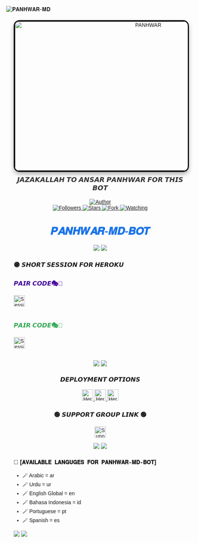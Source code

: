 ![𝐏𝐀𝐍𝐇𝐖𝐀𝐑-𝐌𝐃](https://readme-typing-svg.demolab.com?font=Poppins&size=24&pause=800&color=008080&center=true&vCenter=true&width=600&lines=🥰+𝐀𝐒𝐒𝐋𝐀𝐌-𝐔-𝐀𝐋𝐀𝐈𝐊𝐔𝐌+❣️+𝐄𝐕𝐄𝐑𝐘𝐎𝐍𝐄+👋🏻;😍+𝐖𝐄𝐋𝐂𝐎𝐌𝐄+𝐓𝐎+𝐏𝐀𝐍𝐇𝐖𝐀𝐑+𝐌𝐃+𝐁𝐎𝐓+💙;🔥+𝐓𝐇𝐄+𝐔𝐋𝐓𝐈𝐌𝐀𝐓𝐄+𝐖𝐇𝐀𝐓𝐒𝐀𝐏𝐏+𝐁𝐎𝐓+𝐄𝐗𝐏𝐄𝐑𝐈𝐄𝐍𝐂𝐄!;🎉+𝐄𝐍𝐉𝐎𝐘+𝐔𝐍𝐋𝐈𝐌𝐈𝐓𝐄𝐃+𝐅𝐄𝐀𝐓𝐔𝐑𝐄𝐒+𝐀𝐍𝐃+𝐂𝐎𝐌𝐌𝐀𝐍𝐃𝐒!;💡+𝐅𝐀𝐒𝐓+%7𝐂+𝐑𝐄𝐋𝐈𝐀𝐁𝐋𝐄+%7𝐂+𝐔𝐒𝐄𝐑-𝐅𝐑𝐈𝐄𝐍𝐃𝐋𝐘+𝐁𝐎𝐓!;✨+𝐋𝐄𝐓'𝐒+𝐆𝐄𝐓+𝐒𝐓𝐀𝐑𝐓𝐄𝐃!)


<div align="center" style="margin: 20px; font-family: Arial, sans-serif;">
    <a href="" style="text-decoration: none;">
        <img 
            alt="PANHWAR" 
            width="700" 
            height="400" 
            src="https://endpoint.web.id/server/file/hN0zwDDwcw66gisn.jpg" 
            style="border: 3px solid #000; border-radius: 15px; box-shadow: 0 6px 12px rgba(0, 0, 0, 0.3); transition: transform 0.3s ease, box-shadow 0.3s ease;"
            onmouseover="this.style.transform='scale(1.05)'; this.style.boxShadow='0 8px 16px rgba(0, 0, 0, 0.4)';"
            onmouseout="this.style.transform='scale(1)'; this.style.boxShadow='0 6px 12px rgba(0, 0, 0, 0.3)';"
        >
    </a>
    <p style="margin-top: 10px; font-size: 18px; color: #333;">𝙅𝘼𝙕𝘼𝙆𝘼𝙇𝙇𝘼𝙃 𝙏𝙊 𝘼𝙉𝙎𝘼𝙍 𝙋𝘼𝙉𝙃𝙒𝘼𝙍 𝙁𝙊𝙍 𝙏𝙃𝙄𝙎 𝘽𝙊𝙏</p>



<div align="center">
    <a href="https://github.com/Panhwar110/Panhwar-MD">
        <img title="Author" src="https://img.shields.io/badge/𝑷𝑨𝑵𝑯𝑾𝑨𝑹%20𝑴𝑫%20𝑩𝑶𝑻-black?style=for-the-badge&logo=github">
    </a>
    <br>
    <a href="https://github.com/Panhwar110?tab=followers">
        <img title="Followers" src="https://img.shields.io/github/followers/Panhwar110?label=Followers&style=social">
    </a>
    <a href="https://github.com/Panhwar110/Panhwar-MD/stargazers/">
        <img title="Stars" src="https://img.shields.io/github/stars/Panhwar110/Panhwar-MD?style=social">
    </a>
    <a href="https://github.com/Panhwar110/Panhwar-MD/network/members">
        <img title="Fork" src="https://img.shields.io/github/forks/Panhwar110/Panhwar-MD?style=social">
    </a>
    <a href="https://github.com/Panhwar110/Panhwar-MD/watchers">
        <img title="Watching" src="https://img.shields.io/github/watchers/Panhwar110/Panhwar-MD?label=Watching&style=social">
    </a>
</div>

<h1 align="center" style="font-family: 'Arial', sans-serif; color: #1a73e8;">𝑷𝑨𝑵𝑯𝑾𝑨𝑹-𝑴𝑫-𝑩𝑶𝑻</h1>

<div align="center">
    <a><img src='https://i.imgur.com/LyHic3i.gif'/></a>
    <a><img src='https://i.imgur.com/LyHic3i.gif'/></a>
</div>

<div align="left">
    
    
 ### 🟣 𝙎𝙃𝙊𝙍𝙏 𝙎𝙀𝙎𝙎𝙄𝙊𝙉 𝙁𝙊𝙍 𝙃𝙀𝙍𝙊𝙆𝙐
   <h3 style="color: #430098;">𝙋𝘼𝙄𝙍 𝘾𝙊𝘿𝙀🎭👑</h3>
    <a href="https://webpair-mega-1.onrender.com">
        <img height="30" title="Session" src="https://img.shields.io/badge/𝗦𝗘𝗦𝗦𝗜𝗢𝗡-purple?style=for-the-badge&logo=heroku&logoColor=white">
    </a>
</div>
<br>
<div align="left">
    <h3 style="color: #34a853;">𝙋𝘼𝙄𝙍 𝘾𝙊𝘿𝙀🎭👑</h3>
    <a href="https://express-pairing-code2-1.onrender.com">
        <img height="30" title="Session" src="https://img.shields.io/badge/𝗦𝗘𝗦𝗦𝗜𝗢𝗡-red?style=for-the-badge&logo=heroku&logoColor=white">
    </a>
    <br>
</div>
<br>
<br>
<div align="left">
       <div align="center">
    <a><img src='https://i.imgur.com/LyHic3i.gif'/></a>
    <a><img src='https://i.imgur.com/LyHic3i.gif'/></a>
</div>

<div align="center">
    

### 𝘿𝙀𝙋𝙇𝙊𝙔𝙈𝙀𝙉𝙏 𝙊𝙋𝙏𝙄𝙊𝙉𝙎
</div>
<div align="center">
    <a href="https://dashboard.heroku.com/new-app?template=https://github.com/Panhwar110/Panhwar-MD">
        <img height="30" title="Heroku" src="https://img.shields.io/badge/𝗛𝗘𝗥𝗢𝗞𝗨-9966CC?style=for-the-badge&logo=render">
    </a>
    <a href="https://dashboard.heroku.com/new-app?template=https://github.com/Panhwar110/Panhwar-MD">
        <img height="30" title="Heroku" src="https://img.shields.io/badge/𝗛𝗘𝗥𝗢𝗞𝗨-9966CC?style=for-the-badge&logo=render">
    </a>
    <a href="https://dashboard.heroku.com/new-app?template=https://github.com/Panhwar110/Panhwar-MD">
        <img height="30" title="Heroku" src="https://img.shields.io/badge/𝗛𝗘𝗥𝗢𝗞𝗨-9966CC?style=for-the-badge&logo=render">
    </a>
</div>

<div align="center">
    
    
### 🟢 𝙎𝙐𝙋𝙋𝙊𝙍𝙏 𝙂𝙍𝙊𝙐𝙋 𝙇𝙄𝙉𝙆 🟢

</div>






<p align="center">
    <a href="https://whatsapp.com/channel/0029ValASu1IN9ifummBKW1U">
        <img height="30" title="Support Group" src="https://img.shields.io/badge/Support%20Group-25D366?style=for-the-badge&logo=whatsapp&logoColor=white">
    </a>
</p>

<div align="center">
    <a><img src='https://i.imgur.com/LyHic3i.gif'/></a>
    <a><img src='https://i.imgur.com/LyHic3i.gif'/></a>
</div>


### 💠 [`𝐀𝐕𝐀𝐈𝐋𝐀𝐁𝐋𝐄 𝐋𝐀𝐍𝐆𝐔𝐆𝐄𝐒 𝐅𝐎𝐑 𝐏𝐀𝐍𝐇𝐖𝐀𝐑-𝐌𝐃-𝐁𝐎𝐓`]
- 🪄 Arabic = ar 
- 🪄 Urdu = ur
- 🪄 English Global = en
- 🪄 Bahasa Indonesia = id
- 🪄 Portuguese = pt
- 🪄 Spanish = es

<div align="left">
    <a><img src='https://i.imgur.com/LyHic3i.gif'/></a>
    <a><img src='https://i.imgur.com/LyHic3i.gif'/></a>
</div>
